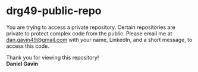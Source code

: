 # drg49-public-repo
You are trying to access a private repository. Certain repositories are private to protect complex code from the public. Please email me at dan.gavin49@gmail.com with your name, LinkedIn, and a short message, to access this code.

Thank you for viewing this repository!\
**Daniel Gavin**
